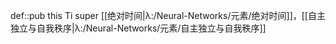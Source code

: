 def::pub this Ti super [[绝对时间|λ:/Neural-Networks/元素/绝对时间]]，[[自主独立与自我秩序|λ:/Neural-Networks/元素/自主独立与自我秩序]]